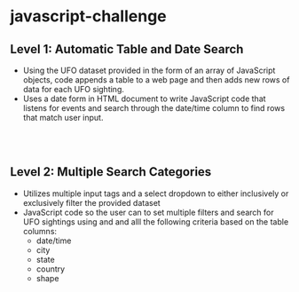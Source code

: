 # javascript-challenge

## Level 1: Automatic Table and Date Search 

* Using the UFO dataset provided in the form of an array of JavaScript objects, code appends a table to a web page and then adds new rows of data for each UFO sighting.
* Uses a date form in HTML document to write JavaScript code that listens for events and search through the date/time column to find rows that match user input.

<br>
<br>

## Level 2: Multiple Search Categories

* Utilizes multiple input tags and a select dropdown to either inclusively or exclusively filter the provided dataset
* JavaScript code so the user can to set multiple filters and search for UFO sightings using and and alll the following criteria based on the table columns:
   * date/time
   * city
   * state
   * country
   * shape
